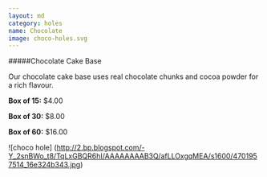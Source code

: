```yaml
---
layout: md
category: holes
name: Chocolate
image: choco-holes.svg
---
```

#####Chocolate Cake Base

Our chocolate cake base uses real chocolate chunks and cocoa powder for a rich flavour.

**Box of 15:** $4.00

**Box of 30:** $8.00

**Box of 60:** $16.00

![choco hole] (http://2.bp.blogspot.com/-Y_2snBWo_t8/TqLxGBQR6hI/AAAAAAAAB3Q/afLLOxgqMEA/s1600/4701957514_16e324b343.jpg)